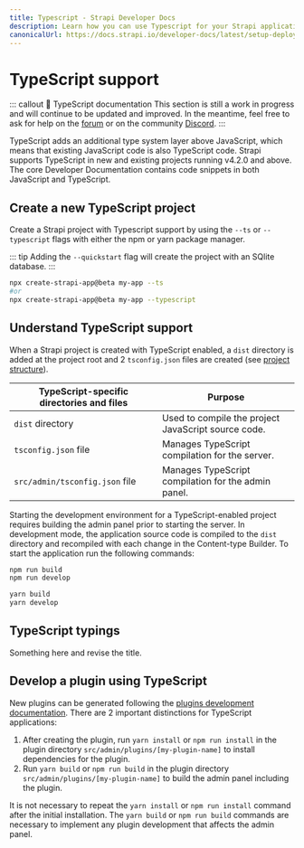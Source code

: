 ```yaml
---
title: Typescript - Strapi Developer Docs
description: Learn how you can use Typescript for your Strapi application.
canonicalUrl: https://docs.strapi.io/developer-docs/latest/setup-deployment-guides/configurations/databases/typescript.html
---
```


# TypeScript support

::: callout 🚧  TypeScript documentation
This section is still a work in progress and will continue to be updated and improved. In the meantime, feel free to ask for help on the [forum](https://forum.strapi.io/) or on the community [Discord](https://discord.strapi.io).
:::

TypeScript adds an additional type system layer above JavaScript, which means that existing JavaScript code is also TypeScript code. Strapi supports TypeScript in new and existing projects running v4.2.0 and above. The core Developer Documentation contains code snippets in both JavaScript and TypeScript.

## Create a new TypeScript project

Create a Strapi project with Typescript support by using the `--ts` or `--typescript` flags with either the npm or yarn package manager.

::: tip
Adding the `--quickstart` flag will create the project with an SQlite database.
:::

<code-group>

<code-block title="NPM">

```sh
npx create-strapi-app@beta my-app --ts
#or
npx create-strapi-app@beta my-app --typescript
```

</code-block>

<!-- <code-block title="YARN">
```sh
yarn create-strapi-app@latest my-project --quickstart --ts

# or

yarn create-strapi-app@latest my-project --quickstart --typescript
```
</code-block> -->

</code-group>

## Understand TypeScript support

When a Strapi project is created with TypeScript enabled, a `dist` directory is added at the project root and 2 `tsconfig.json` files are created (see [project structure](/developer-docs/latest/setup-deployment-guides/file-structure.md)).

| TypeScript-specific directories and files | Purpose                                              |
|-------------------------------------------|------------------------------------------------------|
| `dist` directory                          | Used to compile the project JavaScript source code.  |
| `tsconfig.json` file                      | Manages TypeScript compilation for the server.       |
| `src/admin/tsconfig.json` file            | Manages TypeScript compilation for the admin panel.  |

Starting the development environment for a TypeScript-enabled project requires building the admin panel prior to starting the server. In development mode, the application source code is compiled to the `dist` directory and recompiled with each change in the Content-type Builder. To start the application run the following commands:

<code-group>

<code-block title="NPM">

```sh
npm run build
npm run develop
```

</code-block>

 <code-block title="YARN">

```sh
yarn build
yarn develop
```

</code-block>

</code-group>

## TypeScript typings

Something here and revise the title.

## Develop a plugin using TypeScript

New plugins can be generated following the [plugins development documentation](/developer-docs/latest/development/plugins-development.md). There are 2 important distinctions for TypeScript applications:

1. After creating the plugin, run `yarn install` or `npm run install` in the plugin directory `src/admin/plugins/[my-plugin-name]` to install dependencies for the plugin.
2. Run `yarn build` or `npm run build` in the plugin directory `src/admin/plugins/[my-plugin-name]` to build the admin panel including the plugin.

It is not necessary to repeat the `yarn install` or `npm run install` command after the initial installation. The `yarn build` or `npm run build` commands are necessary to implement any plugin development that affects the admin panel.

<!-- 

::: caution 
    The plugin name must be kebab-case.
    Example: an-example-of-kebab-case
    :::


- link to normal plugin dev information
- New: there is a typescript option in the "strapi generate plugin" that launches the interactive CLI
- use the yarn build && yarn develop to build the admin and compile the JS version to the dist folder. 
- >

<!--- a `tsconfig.json` file at the root of the project, to manage TypeScript compilation for the server,

- a `/src/admin/tsconfig.json` to manage TypeScript compilation for the admin panel. 

TypeScript-enabled projects also contain a `dist` directory, which is used to compile the project JavaScript source code. -->
